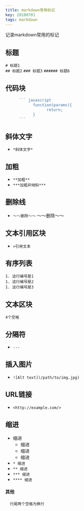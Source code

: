 ```yaml
---
title: markdown常用标记
key: 20180701
tags: markdown
---
```

记录markdown常用的标记
<!--more-->
## 标题
`# 标题1`  
`## 标题2`
`### 标题3`
`###### 标题6`

## 代码块
``` javascript
      ``` javascript
            function(params){
                  return;
            }
      ```
```  

## 斜体文字
* `*斜体文字*`

## 加粗
* `**加粗**`
* `***加粗并倾斜***`  

## 删除线
* `～～删除～～`
～～删除～～

## 文本引用区块  
* `>引用文本`

## 有序列表  
```text
1. 这行编号是1
1. 这行编号是2
1. 这行编号是3
```

## 文本区块  
    4个空格

## 分隔符  
* `---`

## 插入图片  
* `![Alt text](/path/to/img.jpg)`

## URL链接  
* `<http://example.com/>`

## 缩进  
* 缩进  
  * 缩进  
  * 缩进  
  * 缩进  
* `* 缩进`
* `** 缩进`
* `*** 缩进`
* `**** 缩进`

#### 其他
      行尾两个空格为换行
